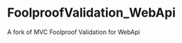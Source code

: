 FoolproofValidation_WebApi
==========================

A fork of MVC Foolproof Validation for WebApi
